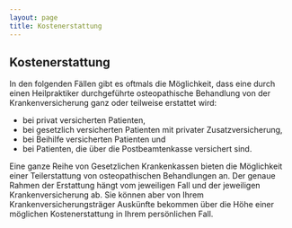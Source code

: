 ```yaml
---
layout: page
title: Kostenerstattung
---
```

## Kostenerstattung

In den folgenden Fällen gibt es oftmals die Möglichkeit, dass eine durch einen Heilpraktiker durchgeführte osteopathische Behandlung von der Krankenversicherung ganz oder teilweise erstattet wird:
* bei privat versicherten Patienten,
* bei gesetzlich versicherten Patienten mit privater Zusatzversicherung,
* bei Beihilfe versicherten Patienten und
* bei Patienten, die über die Postbeamtenkasse versichert sind.

Eine ganze Reihe von Gesetzlichen Krankenkassen bieten die Möglichkeit einer Teilerstattung von osteopathischen Behandlungen an.
Der genaue Rahmen der Erstattung hängt vom jeweiligen Fall und der jeweiligen Krankenversicherung ab.
Sie können aber von Ihrem Krankenversicherungsträger Auskünfte bekommen über die Höhe einer möglichen Kostenerstattung in Ihrem persönlichen Fall.
